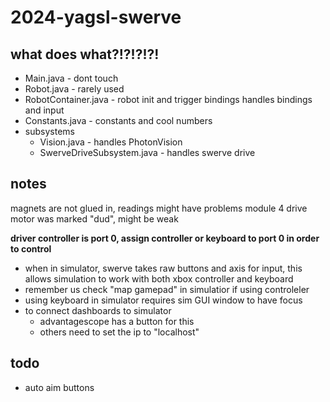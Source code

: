 # 2024-yagsl-swerve

## what does what?!?!?!?!

- Main.java - dont touch
- Robot.java - rarely used
- RobotContainer.java - robot init and trigger bindings
handles bindings and input
- Constants.java - constants and cool numbers
- subsystems
    - Vision.java - handles PhotonVision
    - SwerveDriveSubsystem.java - handles swerve drive

## notes

magnets are not glued in, readings might have problems
module 4 drive motor was marked "dud", might be weak



**driver controller is port 0, assign controller or keyboard to port 0 in order to control**

 - when in simulator, swerve takes raw buttons and axis for input, this allows simulation to work with both xbox controller and keyboard
 - remember us check "map gamepad" in simulatior if using controleler
 - using keyboard in simulator requires sim GUI window to have focus
 - to connect dashboards to simulator
    - advantagescope has a button for this
    - others need to set the ip to "localhost"

## todo
- auto aim buttons